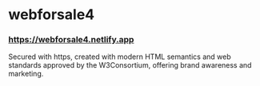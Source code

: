# webforsale4
### https://webforsale4.netlify.app
Secured with https, created with modern HTML semantics and web standards approved by the W3Consortium, offering brand awareness and marketing.
